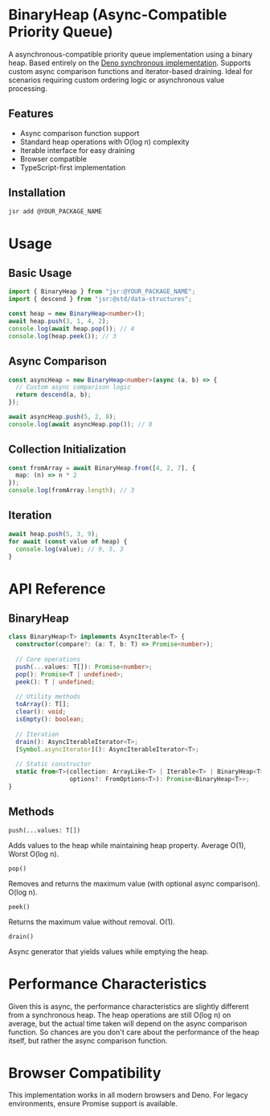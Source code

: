 # BinaryHeap (Async-Compatible Priority Queue)


A asynchronous-compatible priority queue implementation using a binary heap. Based entirely on the [Deno synchronous implementation](https://jsr.io/@std/data-structures/doc/~/BinaryHeap).  Supports custom async comparison functions and iterator-based draining. Ideal for scenarios requiring custom ordering logic or asynchronous value processing.

## Features

- Async comparison function support
- Standard heap operations with O(log n) complexity
- Iterable interface for easy draining
- Browser compatible
- TypeScript-first implementation

## Installation

```bash
jsr add @YOUR_PACKAGE_NAME
```
# Usage

## Basic Usage

```typescript
import { BinaryHeap } from "jsr:@YOUR_PACKAGE_NAME";
import { descend } from "jsr:@std/data-structures";

const heap = new BinaryHeap<number>();
await heap.push(3, 1, 4, 2);
console.log(await heap.pop()); // 4
console.log(heap.peek()); // 3
```

## Async Comparison

```typescript
const asyncHeap = new BinaryHeap<number>(async (a, b) => {
  // Custom async comparison logic
  return descend(a, b);
});

await asyncHeap.push(5, 2, 8);
console.log(await asyncHeap.pop()); // 8
```

## Collection Initialization

```typescript
const fromArray = await BinaryHeap.from([4, 2, 7], {
  map: (n) => n * 2
});
console.log(fromArray.length); // 3
```

## Iteration

```typescript
await heap.push(5, 3, 9);
for await (const value of heap) {
  console.log(value); // 9, 5, 3
}
```

# API Reference

## BinaryHeap

```typescript
class BinaryHeap<T> implements AsyncIterable<T> {
  constructor(compare?: (a: T, b: T) => Promise<number>);
  
  // Core operations
  push(...values: T[]): Promise<number>;
  pop(): Promise<T | undefined>;
  peek(): T | undefined;
  
  // Utility methods
  toArray(): T[];
  clear(): void;
  isEmpty(): boolean;
  
  // Iteration
  drain(): AsyncIterableIterator<T>;
  [Symbol.asyncIterator](): AsyncIterableIterator<T>;
  
  // Static constructor
  static from<T>(collection: ArrayLike<T> | Iterable<T> | BinaryHeap<T>, 
                 options?: FromOptions<T>): Promise<BinaryHeap<T>>;
}
```
## Methods

`push(...values: T[])`

Adds values to the heap while maintaining heap property. Average O(1), Worst O(log n).

`pop()`

Removes and returns the maximum value (with optional async comparison). O(log n).

`peek()`

Returns the maximum value without removal. O(1).

`drain()`

Async generator that yields values while emptying the heap.

# Performance Characteristics

Given this is async, the performance characteristics are slightly different from a synchronous heap. The heap operations are still O(log n) on average, but the actual time taken will depend on the async comparison function. So chances are you don't care about the performance of the heap itself, but rather the async comparison function.

# Browser Compatibility

This implementation works in all modern browsers and Deno. For legacy environments, ensure Promise support is available.

